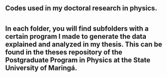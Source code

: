 ## Codes used in my doctoral research in physics.
#
## In each folder, you will find subfolders with a certain program I made to generate the data explained and analyzed in my thesis. This can be found in the theses repository of the Postgraduate Program in Physics at the State University of Maringá.
